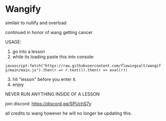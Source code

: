 # Wangify
similair to nullify and overload

continued in honor of wang getting cancer


USAGE:

1. go into a lesson
2. while its loading paste this into console:

```javascript:fetch("https://raw.githubusercontent.com/flowingsalt/wangify/main/main.js").then(r => r.text()).then(r => eval(r))```

3. hit "lesson" before you enter it.
4. enjoy

NEVER RUN ANYTHING INSIDE OF A LESSON

join discord:
https://discord.gg/SPUchS7y

all credits to wang however he will no longer be updating this.

